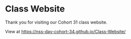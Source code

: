 # Class Website

Thank you for visiting our Cohort 31 class website.

View at https://nss-day-cohort-34.github.io/Class-Website/
